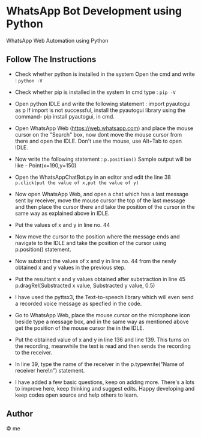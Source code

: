# WhatsApp Bot Development using Python

WhatsApp Web Automation using Python

## Follow The Instructions

- Check whether python is installed in the system 
  Open the cmd and write : 
  `python -V`
  
- Check whether pip is installed in the system
  In cmd type :
  `pip -V`
  
- Open python IDLE and write the following statement :
  import pyautogui as p
  If import is not successful, install the pyautogui library using the command- pip install pyautogui, in cmd.
  
- Open WhatsApp Web (https://web.whatsapp.com) and place the mouse cursor on the "Search" box, now dont move the mouse cursor from there and open the IDLE. Don't use the mouse, use Alt+Tab to open IDLE.

- Now write the following statement :
  `p.position()`
  Sample output will be like - Point(x=190,y=150)

- Open the WhatsAppChatBot.py in an editor and edit the line 38
  `p.click(put the value of x,put the value of y)`

- Now open WhatsApp Web, and open a chat which has a last message sent by receiver, move the mouse cursor the top of the last message and then place the cursor there and take the position of the cursor in the same way as explained above in IDLE.

- Put the values of x and y in line no. 44

- Now move the cursor to the position where the message ends and navigate to the IDLE and take the position of the cursor using p.position() statement.

- Now substract the values of x and y in line no. 44 from the newly obtained x and y values in the previous step.

- Put the resultant x and y values obtained after substraction in line 45
  p.dragRel(Substracted x value, Substracted y value, 0.5)

- I have used the pyttsx3, the Text-to-speech library which will even send a recorded voice message as specfied in the code.

- Go to WhatsApp Web, place the mouse cursor on the microphone icon beside type a message box, and in the same way as mentioned above get the position of the mouse cursor the in the IDLE.

- Put the obtained value of x and y in line 136 and line 139. This turns on the recording, meanwhile the text is read and then sends the recording to the receiver.

- In line 39, type the name of the receiver in the p.typewrite("Name of receiver here\n") statement.

- I have added a few basic questions, keep on adding more. There's a lots to improve here, keep thinking and suggest edits. Happy developing and keep codes open source and help others to learn. 

## Author 
© me

